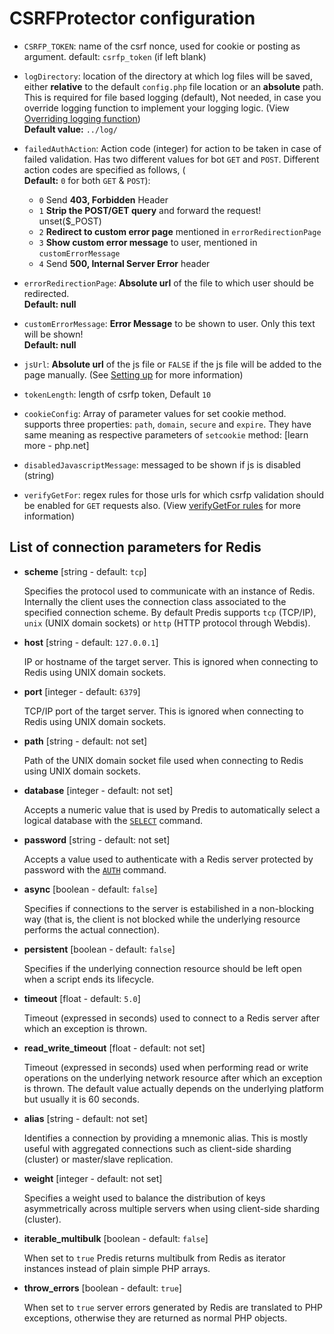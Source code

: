 CSRFProtector configuration
==========================================

 - `CSRFP_TOKEN`: name of the csrf nonce, used for cookie or posting as argument. default: `csrfp_token` (if left blank)
 - `logDirectory`: location of the directory at which log files will be saved, either **relative** to the default `config.php` file location or an **absolute** path. This is required for file based logging (default), Not needed, in case you override logging function to implement your logging logic. (View [Overriding logging function](https://github.com/mebjas/CSRF-Protector-PHP/wiki/Overriding-logging-function))
 <br>**Default value:** `../log/`
 - `failedAuthAction`: Action code (integer) for action to be taken in case of failed validation. Has two different values for bot `GET` and `POST`. Different action codes are specified as follows, (<br>**Default:** `0` for both `GET` & `POST`):
    *  `0` Send **403, Forbidden** Header
    *  `1` **Strip the POST/GET query** and forward the request! unset($_POST)
    *  `2` **Redirect to custom error page** mentioned in `errorRedirectionPage` 
    *  `3` **Show custom error message** to user, mentioned in `customErrorMessage` 
    *  `4` Send **500, Internal Server Error** header

 - `errorRedirectionPage`: **Absolute url** of the file to which user should be redirected. <br>**Default: null**
 - `customErrorMessage`: **Error Message** to be shown to user. Only this text will be shown!<br>**Default: null**
 - `jsUrl`: **Absolute url** of the js file or `FALSE` if the js file will be added to the page manually. (See [Setting up](https://github.com/mebjas/CSRF-Protector-PHP/wiki/Setting-up-CSRF-Protector-PHP-in-your-web-application) for more information)
 - `tokenLength`: length of csrfp token, Default `10`
 - `cookieConfig`: Array of parameter values for set cookie method.  supports three properties: `path`, `domain`, `secure` and `expire`. They have same meaning as respective parameters of `setcookie` method: [learn more - php.net]
 - `disabledJavascriptMessage`: messaged to be shown if js is disabled (string)
 - `verifyGetFor`: regex rules for those urls for which csrfp validation should be enabled for `GET` requests also. (View [verifyGetFor rules](https://github.com/mebjas/CSRF-Protector-PHP/wiki/verifyGetFor-rules) for more information)


List of connection parameters for Redis
-------------------------------------

  * __scheme__ [string - default: `tcp`]

      Specifies the protocol used to communicate with an instance of Redis. Internally the client uses the
      connection class associated to the specified connection scheme. By default Predis supports `tcp`
      (TCP/IP), `unix` (UNIX domain sockets) or `http` (HTTP protocol through Webdis).

  * __host__ [string - default: `127.0.0.1`]

      IP or hostname of the target server. This is ignored when connecting to Redis using UNIX domain
      sockets.

  * __port__ [integer - default: `6379`]

      TCP/IP port of the target server. This is ignored when connecting to Redis using UNIX domain sockets.

  * __path__ [string - default: not set]

      Path of the UNIX domain socket file used when connecting to Redis using UNIX domain sockets.

  * __database__ [integer - default: not set]

      Accepts a numeric value that is used by Predis to automatically select a logical database with the
      [`SELECT`](http://redis.io/commands/select) command.

  * __password__ [string - default: not set]

      Accepts a value used to authenticate with a Redis server protected by password with the
      [`AUTH`](http://redis.io/commands/auth) command.

  * __async__ [boolean - default: `false`]

      Specifies if connections to the server is estabilished in a non-blocking way (that is, the client is
      not blocked while the underlying resource performs the actual connection).

  * __persistent__ [boolean - default: `false`]

      Specifies if the underlying connection resource should be left open when a script ends its lifecycle.

  * __timeout__ [float - default: `5.0`]

      Timeout (expressed in seconds) used to connect to a Redis server after which an exception is thrown.

  * __read_write_timeout__ [float - default: not set]

      Timeout (expressed in seconds) used when performing read or write operations on the underlying network
      resource after which an exception is thrown. The default value actually depends on the underlying platform
      but usually it is 60 seconds.

  * __alias__ [string - default: not set]

      Identifies a connection by providing a mnemonic alias. This is mostly useful with aggregated connections
      such as client-side sharding (cluster) or master/slave replication.

  * __weight__ [integer - default: not set]

      Specifies a weight used to balance the distribution of keys asymmetrically across multiple servers when using
      client-side sharding (cluster).

  * __iterable_multibulk__ [boolean - default: `false`]

      When set to `true` Predis returns multibulk from Redis as iterator instances instead of plain simple
      PHP arrays.

  * __throw_errors__ [boolean - default: `true`]

      When set to `true` server errors generated by Redis are translated to PHP exceptions, otherwise they are returned as normal PHP objects.
